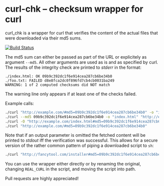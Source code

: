 # curl-chk – checksum wrapper for curl

curl_chk is a wrapper for curl that verifies the content
of the actual files that were downloaded via their md5 sums.

[![Build Status](https://travis-ci.org/JosuaKrause/curl-chk.svg?branch=master)](https://travis-ci.org/JosuaKrause/curl-chk)

The md5 sum can either be passed as part of the URL or explicitely as
argument `--md5`. All other arguments are used as is and as specified by curl.
The results of the integrity check are printed to *stderr* in the format:

```
./index.html: OK 09b9c392dc1f6e914cea287cb6be34b0
./foo.txt: FAILED d8e8fca2dc0f896fd7cb4cb0031ba249
WARNING: 1 of 2 computed checksums did NOT match
```

The warning line only appears if at least one of the checks failed.

Example calls:
```bash
./curl "http://example.com/#md5=09b9c392dc1f6e914cea287cb6be34b0" -o "index.html"
./curl --md5 09b9c392dc1f6e914cea287cb6be34b0 -o "index.html" "http://example.com/"
./curl -O "http://example.com/index.html#md5=09b9c392dc1f6e914cea287cb6be34b0"
./curl "http://example.com/#md5=09b9c392dc1f6e914cea287cb6be34b0"
```

Note that if an output parameter is omitted the fetched content will be printed
to *stdout* iff the verification was successful. This allows for a secure version
of the rather common pattern of piping a downloaded script to `sh`:

```bash
./curl "http://fancytool.com/installer#md5=09b9c392dc1f6e914cea287cb6be34b0" | sh
```

You can use the wrapper either directly or by renaming
the original, changing `REAL_CURL` in the script, and
moving the script into path.

Pull requests are highly appreciated!
